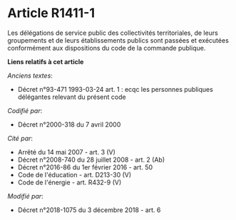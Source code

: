 # Article R1411-1

Les délégations de service public des collectivités territoriales, de leurs groupements et de leurs établissements publics
sont passées et exécutées conformément aux dispositions du code de la commande publique.

**Liens relatifs à cet article**

_Anciens textes_:

  - Décret n°93-471 1993-03-24 art. 1 : ecqc les personnes publiques délégantes relevant du présent code

_Codifié par_:

  - Décret n°2000-318 du 7 avril 2000

_Cité par_:

  - Arrêté du 14 mai 2007 - art. 3 (V)
  - Décret n°2008-740 du 28 juillet 2008 - art. 2 (Ab)
  - Décret n°2016-86 du 1er février 2016 - art. 50
  - Code de l'éducation - art. D213-30 (V)
  - Code de l'énergie - art. R432-9 (V)

_Modifié par_:

  - Décret n°2018-1075 du 3 décembre 2018 - art. 6
